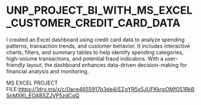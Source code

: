 # UNP_PROJECT_BI_WITH_MS_EXCEL_CUSTOMER_CREDIT_CARD_DATA

I created an Excel dashboard using credit card data to analyze spending patterns, transaction trends, and customer behavior. It includes interactive charts, filters, and summary tables to help identify spending categories, high-volume transactions, and potential fraud indicators. With a user-friendly layout, the dashboard enhances data-driven decision-making for financial analysis and monitoring.

MS EXCEL PROJECT FILE:https://1drv.ms/x/c/0ace4655917b3de4/EZgYR5x5JUFKkrpOMf0S1RkBSnMXKI_EOABSZJVP5zdCqQ
